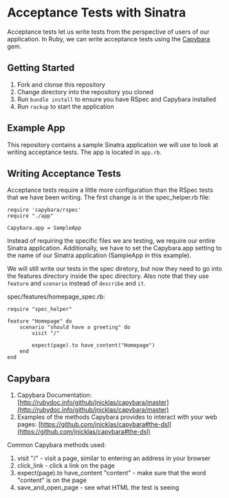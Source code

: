 # Acceptance Tests with Sinatra

Acceptance tests let us write tests from the perspective of users of our
application. In Ruby, we can write acceptance tests using the [Capybara](https://github.com/jnicklas/capybara) gem.

## Getting Started

1. Fork and clonse this repository
1. Change directory into the repository you cloned
1. Run `bundle install` to ensure you have RSpec and Capybara installed
1. Run `rackup` to start the application

## Example App

This repository contains a sample Sinatra application we will use to
look at writing acceptance tests. The app is located in `app.rb`.

## Writing Acceptance Tests

Acceptance tests require a little more configuration than the RSpec tests that
we have been writing. The first change is in the spec_helper.rb file:

    require 'capybara/rspec'
    require "./app"

    Capybara.app = SampleApp


Instead of requiring the specific files we are testing, we require our entire
Sinatra application. Additionally, we have to set the Capybara.app setting
to the name of our Sinatra application (SampleApp in this example).

We will still write our tests in the spec diretory, but now they need to go into
the features directory inside the spec directory. Also note that they use `feature` and
`scenario` instead of `describe` and `it`.

spec/features/homepage_spec.rb:

    require "spec_helper"

    feature "Homepage" do
        scenario "should have a greeting" do
            visit "/"

            expect(page).to have_content("Homepage")
        end
    end

## Capybara

1. Capybara Documentation: [http://rubydoc.info/github/jnicklas/capybara/master](http://rubydoc.info/github/jnicklas/capybara/master)
1. Examples of the methods Capybara provides to interact with your web pages: [https://github.com/jnicklas/capybara#the-dsl](https://github.com/jnicklas/capybara#the-dsl)


Common Capybara methods used:

1. visit "/" - visit a page, similar to entering an address in your browser
1. click_link  - click a link on the page
1. expect(page).to have_content "content" - make sure that the word "content" is on the page
1. save_and_open_page - see what HTML the test is seeing

